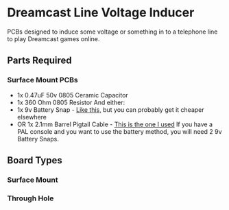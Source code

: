 # Dreamcast Line Voltage Inducer
PCBs designed to induce some voltage or something in to a telephone line to play Dreamcast games online.
## Parts Required
### Surface Mount PCBs
- 1x 0.47uF 50v 0805 Ceramic Capacitor
- 1x 360 Ohm 0805 Resistor
And either:
- 1x 9v Battery Snap - [Like this,](https://www.amazon.com/Battery-Connector-Plastic-Experiment-Equipment/dp/B08SL9X2YC/ref=sr_1_3?crid=N0CYSUL2AVQV&keywords=9v%2Bbattery%2Bsnap&qid=1692324833&sprefix=9v%2Bbattery%2Bsna%2Caps%2C199&sr=8-3&th=1) but you can probably get it cheaper elsewhere
- OR 1x 2.1mm Barrel Pigtail Cable - [This is the one I used](https://www.ledsupply.com/accessories/dc-barrel-plug-pigtail-cable)
If you have a PAL console and you want to use the battery method, you will need 2 9v Battery Snaps.
## Board Types

### Surface Mount

### Through Hole